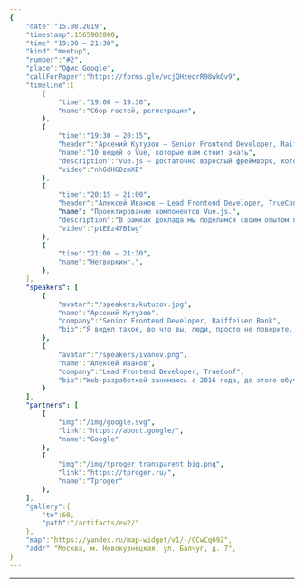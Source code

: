 ```yaml
---
{
    "date":"15.08.2019",
    "timestamp":1565902800,
    "time":"19:00 — 21:30",
    "kind":"meetup",
    "number":"#2",
    "place":"Офис Google",
    "callForPaper":"https://forms.gle/wcjQHzeqrR98wkQv9",
    "timeline":[
        {
            "time":"19:00 — 19:30",
            "name":"Сбор гостей, регистрация",
        },
        {
            "time":"19:30 — 20:15",
            "header":"Арсений Кутузов – Senior Frontend Developer, Raiffeisen Bank",
            "name":"10 вещей о Vue, которые вам стоит знать",
            "description":"Vue.js — достаточно взрослый фреймворк, который пережил два мажорных релиза — не за горами третий. У Vue 20+ тысяч звезд на гитхабе и большое комьюнити пользователей. Но так ли хорошо они знают свой инструмент? На этот вопрос мы попробуем ответить, показав некоторые не очень очевидные или малоизвестные возможности фреймворка.",
            "video":"nh6dH6OzmXE"
        },
        {
            "time":"20:15 — 21:00",
            "header":"Алексей Иванов – Lead Frontend Developer, TrueConf",
            "name": "Проектирование компонентов Vue.js.",
            "description":"В рамках доклада мы поделимся своим опытом проектирования компонентов Vue.js. Расскажем, почему это важно, рассмотрим на конкретных примерах с какими проблемами можно столкнуться и разберем некоторые пути их решения.",
            "video":"p1EEz47BIwg"
        },
        {
            "time":"21:00 — 21:30",
            "name":"Нетворкинг.",
        },
    ],
    "speakers": [
        {
            "avatar":"/speakers/kutuzov.jpg",
            "name":"Арсений Кутузов",
            "company":"Senior Frontend Developer, Raiffeisen Bank",
            "bio":"Я видел такое, во что вы, люди, просто не поверите. Релизы в огне на подступах к Продакшену. Я смотрел, как CoffeScript-файлы мерцают во тьме командной строки близ процесса Транспайлера. Все эти мгновения исчезнут во времени, как слёзы фронтендера, настраивающего Webpack под дождём. Пора делать мердж в мастер."
        },
        {
            "avatar":"/speakers/ivanov.png",
            "name":"Алексей Иванов",
            "company":"Lead Frontend Developer, TrueConf",
            "bio":"Web-разработкой занимаюсь с 2016 года, до этого обучался в университете по направлению «прикладная информатика», основной курс изучал C++. Свою деятельность в компании TrueConf начинал с позиции младшего разработчика. На текущий момент отвечаю за развитие frontend направления и архитектуру наших приложений, руковожу группой разработчиков. Увлекаюсь автомобильной и предметной фотографией."
        }
    ],
    "partners": [
        {
            "img":"/img/google.svg",
            "link":"https://about.google/",
            "name":"Google"
        },
        {
            "img":"/img/tproger_transparent_big.png",
            "link":"https://tproger.ru/",
            "name":"Tproger"
        },
    ],
    "gallery":{
        "to":60,
        "path":"/artifacts/ev2/"
    },
    "map":"https://yandex.ru/map-widget/v1/-/CCwCq69Z",
    "addr":"Москва, м. Новокузнецкая, ул. Балчуг, д. 7",
}
---
```

---